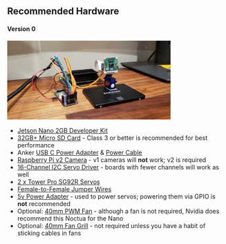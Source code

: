 ## Recommended Hardware

#### Version 0

<img src="https://raw.githubusercontent.com/Fairbanks-io/Jetson/main/resources/images/jetson-camera-v0.jpg" width="75%" height="75%" />

- [Jetson Nano 2GB Developer Kit](https://smile.amazon.com/NVIDIA-Jetson-Nano-2GB-Developer/dp/B08J157LHH)
- [32GB+ Micro SD Card](https://smile.amazon.com/SanDisk-128GB-Extreme-microSD-Adapter/dp/B07FCMKK5X) - Class 3 or better is recommended for best performance
- Anker [USB C Power Adapter](https://smile.amazon.com/gp/product/B0828WB2VR) & [Power Cable](https://smile.amazon.com/gp/product/B0832M47KX)
- [Raspberry Pi v2 Camera](https://smile.amazon.com/Raspberry-Pi-Camera-Module-Megapixel/dp/B01ER2SKFS) - v1 cameras will **not** work; v2 is required
- [16-Channel I2C Servo Driver](https://smile.amazon.com/gp/product/B014KTSMLA) - boards with fewer channels will work as well
- [2 x Tower Pro SG92R Servos](https://smile.amazon.com/TowerPro-SG92R-Micro-Servo-pack/dp/B01CX63AOQ/)
- [Female-to-Female Jumper Wires](https://smile.amazon.com/gp/product/B01L5ULRUA)
- [5v Power Adapter](https://smile.amazon.com/BOLWEO-Universal-Connector-Household-Electronic/dp/B07QNTF9G8) - used to power servos; powering them via GPIO is **not** recommended
- Optional: [40mm PWM Fan](https://smile.amazon.com/dp/B07DXS86G7) - although a fan is not required, Nvidia does recommend this Noctua for the Nano
- Optional: [40mm Fan Grill](https://smile.amazon.com/gp/product/B00D7IH1OK) - not required unless you have a habit of sticking cables in fans